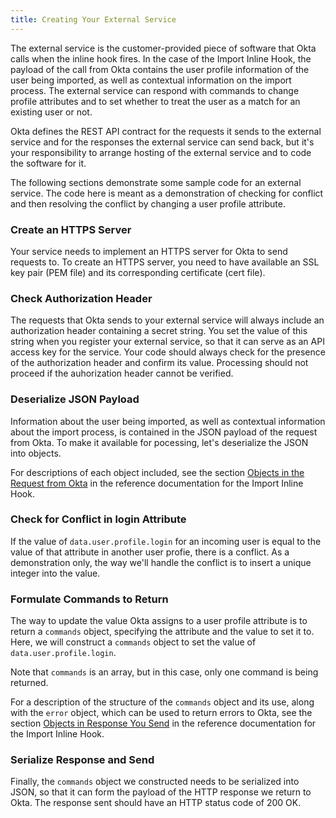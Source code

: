 ```yaml
---
title: Creating Your External Service
---
```


The external service is the customer-provided piece of software that Okta calls when the inline hook fires. In the case of the Import Inline Hook, the payload of the call from Okta contains the user profile information of the user being imported, as well as contextual information on the import process. The external service can respond with commands to change profile attributes and to set whether to treat the user as a match for an existing user or not.

Okta defines the REST API contract for the requests it sends to the external service and for the responses the external service can send back, but it's your responsibility to arrange hosting of the external service and to code the software for it.

The following sections demonstrate some sample code for an external service. The code here is meant as a demonstration of checking for conflict and then resolving the conflict by changing a user profile attribute.

### Create an HTTPS Server

Your service needs to implement an HTTPS server for Okta to send requests to. To create an HTTPS server, you need to have available an SSL key pair (PEM file) and its corresponding certificate (cert file).

<StackSelector snippet="create-https"/>

### Check Authorization Header

The requests that Okta sends to your external service will always include an authorization header containing a secret string. You set the value of this string when you register your external service, so that it can serve as an API access key for the service. Your code should always check for the presence of the authorization header and confirm its value. Processing should not proceed if the auhorization header cannot be verified.

<StackSelector snippet="check-auth"/>

### Deserialize JSON Payload

Information about the user being imported, as well as contextual information about the import process, is contained in the JSON payload of the request from Okta. To make it available for pocessing, let's deserialize the JSON into objects.

<StackSelector snippet="deserialize"/>

For descriptions of each object included, see the section [Objects in the Request from Okta](/use_cases/inline_hooks/import_hook/import_hook/#objects-in-the-request-from-okta) in the reference documentation for the Import Inline Hook.

### Check for Conflict in login Attribute

If the value of `data.user.profile.login` for an incoming user is equal to the value of that attribute in another user profie, there is a conflict. As a demonstration only, the way we'll handle the conflict is to insert a unique integer into the value.

<StackSelector snippet="detect-conflict"/>

### Formulate Commands to Return

The way to update the value Okta assigns to a user profile attribute is to return a `commands` object, specifying the attribute and the value to set it to. Here, we will construct a `commands` object to set the value of `data.user.profile.login`. 

<StackSelector snippet="construct-commands-object"/>

Note that `commands` is an array, but in this case, only one command is being returned.

For a description of the structure of the `commands` object and its use, along with the `error` object, which can be used to return errors to Okta, see the section [Objects in Response You Send](/use_cases/inline_hooks/import_hook/import_hook/#objects-in-response-you-send) in the reference documentation for the Import Inline Hook.

### Serialize Response and Send

Finally, the `commands` object we constructed needs to be serialized into JSON, so that it can form the payload of the HTTP response we return to Okta. The response sent should have an HTTP status code of 200 OK.

<StackSelector snippet="serialize"/>

<NextSectionLink />

